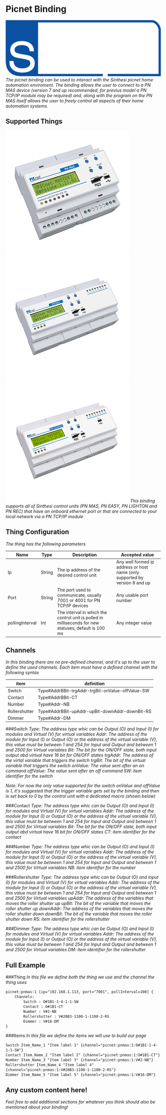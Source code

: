 # Picnet Binding
![LogoSinthesi](doc/LogoSinthesi.png)
_The picnet binding  can be used to interact with the Sinthesi picnet home automation enviroment._
_The binding allows the user to connect to a PN MAS device (version 7 and up recommended, for previus model a PN TCP/IP module may be required) and, along with the program on the PN MAS itself allows the user to freely control all aspects of their home automation systems._


## Supported Things

![PN MAS](doc/pnmas.jpg)
![PN EASY](doc/PN-EASY.jpg)
![PN LIGHTON](doc/PN-LIGHTON.jpg)
_This binding supports all of Sinthesi control units (PN MAS, PN EASY, PN LIGHTON and PN REC) that have an onboard ethernet port or that are connected to your local network via a PN TCP/IP module_

## Thing Configuration

_The thing has the following parameters_

|Name           |Type  |Description                                                                                         |Accepted value                                                             |
|---------------|------|----------------------------------------------------------------------------------------------------|---------------------------------------------------------------------------|
|Ip             |String|The ip address of the desired control unit                                                          |Any well formed ip address or host name (only supported by version 8 and up|
|Port           |String|The port used to communicate, usually 7001 or 4001 for PN TCP/IP devices                            |Any usable port number                                                     |
|pollingInterval|Int   |The interval in which the control unit is polled in milliseconds for new statuses, default is 100 ms|Any integer value                                                          |


## Channels

_In this binding there are no pre-defined channel, and it's up to the user to define the used channels._
_Each item must have a defined channel with the following syntax_

| item          | definition                                        |
|---------------|---------------------------------------------------|
| Switch        | Type#AddrBBit-trgAddr-trgBit-onValue-offValue-SW  |
| Contact       | Type#AddrBBit-CT                                  |
| Number        | Type#Addr-NB                                      |
| Rollershutter | Type#AddrBBit-upAddr-upBit-downAddr-downBit-RS    |
| Dimmer        | Type#Addr-DM                                      |

###Switch 
_Type: The address type whic can be Output (O) and Input (I) for modules and Virtual (V) for virtual variables_
_Addr: The address of the module for Input (I) or Output (O) or the address of the virtual variable (V), this value must be between 1 and 254 for Input and Output and between 1 and 2500 for Virtual variables_
_Bit: The bit for the ON/OFF state, both input output abd virtual have 16 bit for ON/OFF states_
_trgAddr: The address of the virtal variable that triggers the switch_
_trgBit: The bit of the virtual variable that triggers the switch_
_onValue: The value sent after an on command_
_offValue: The value sent after an off command_
_SW: item identifier for the switch_

_Note: For now the only value supported for the switch onValue and offValue is 1, it's suggested that the trigger variable gets set by the binding and then is set back to 0_ 
_by the control unit with a dedicated macro (shown below)_

###Contact
_Type: The address type whic can be Output (O) and Input (I) for modules and Virtual (V) for virtual variables_
_Addr: The address of the module for Input (I) or Output (O) or the address of the virtual variable (V), this value must be between 1 and 254 for Input and Output and between 1 and 2500 for Virtual variables_
_Bit: The bit for the ON/OFF state, both input output abd virtual have 16 bit for ON/OFF states_
_CT: item identifier for the contact_

###Number
_Type: The address type whic can be Output (O) and Input (I) for modules and Virtual (V) for virtual variables_
_Addr: The address of the module for Input (I) or Output (O) or the address of the virtual variable (V), this value must be between 1 and 254 for Input and Output and between 1 and 2500 for Virtual variables_
_NB: item identifier for the number_

###Rollershutter
_Type: The address type whic can be Output (O) and Input (I) for modules and Virtual (V) for virtual variables_
_Addr: The address of the module for Input (I) or Output (O) or the address of the virtual variable (V), this value must be between 1 and 254 for Input and Output and between 1 and 2500 for Virtual variables_
_upAddr: The address of the variables that moves the roller shutter up_
_upBit: The bit of the variable that moves the roller shutter up_
_downAddr: The address of the variables that moves the roller shutter down_
_downBit: The bit of the variable that moves the roller shutter down_
_RS: item identifier for the rollershutter_

###Dimmer
_Type: The address type whic can be Output (O) and Input (I) for modules and Virtual (V) for virtual variables_
_Addr: The address of the module for Input (I) or Output (O) or the address of the virtual variable (V), this value must be between 1 and 254 for Input and Output and between 1 and 2500 for Virtual variables_
_DM: item identifier for the rollershutter_

## Full Example

###Thing
_In this file we define both the thing we use and the channel the thing uses_
```
picnet:pnmas:1 [ip="192.168.1.113, port="7001", pollInterval=100] {
    Channels:
        Switch : O#1B1-1-4-1-1-SW
        Contact : O#1B1-CT
        Number : V#2-NB
        Rollershutter : V#20B3-1100-1-1100-2-RS
        Dimmer : V#16-DM
}
```

###Items
_In this file we define the items we will use to build our page_
```
Switch Item_Name_1 "Item label 1" {channel="picnet:pnmas:1:O#1B1-1-4-1-1-SW"}
Contact Item_Name_2 "Item label 2" {channel="picnet:pnmas:1:O#1B1-CT"}
Number Item_Name_3 "Item label 3" {channel="picnet:pnmas:1:V#2-NB"}
Rollershutter Item_Name_4 "Item label 4" {channel="picnet:pnmas:1:V#20B3-1100-1-1100-2-RS"}
Dimmer Item_Name_5 "Item label 5" {channel="picnet:pnmas:1:V#16-DM"}
```

## Any custom content here!

_Feel free to add additional sections for whatever you think should also be mentioned about your binding!_
